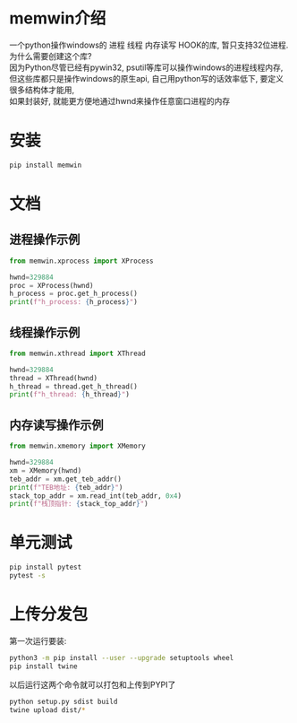 # memwin介绍
一个python操作windows的 进程 线程 内存读写 HOOK的库, 暂只支持32位进程.  
为什么需要创建这个库?   
因为Python尽管已经有pywin32, psutil等库可以操作windows的进程线程内存,   
但这些库都只是操作windows的原生api, 自己用python写的话效率低下, 要定义很多结构体才能用,   
如果封装好, 就能更方便地通过hwnd来操作任意窗口进程的内存  

# 安装
```sh
pip install memwin
```

# 文档
## 进程操作示例
```python
from memwin.xprocess import XProcess

hwnd=329884
proc = XProcess(hwnd)
h_process = proc.get_h_process()
print(f"h_process: {h_process}")
```

## 线程操作示例
```python
from memwin.xthread import XThread

hwnd=329884
thread = XThread(hwnd)
h_thread = thread.get_h_thread()
print(f"h_thread: {h_thread}")
```

## 内存读写操作示例
```python
from memwin.xmemory import XMemory

hwnd=329884
xm = XMemory(hwnd)
teb_addr = xm.get_teb_addr()
print(f"TEB地址: {teb_addr}")
stack_top_addr = xm.read_int(teb_addr, 0x4)
print(f"栈顶指针: {stack_top_addr}")
```

# 单元测试
```sh
pip install pytest
pytest -s
```

# 上传分发包
第一次运行要装:
```sh
python3 -m pip install --user --upgrade setuptools wheel
pip install twine
```
以后运行这两个命令就可以打包和上传到PYPI了
```sh
python setup.py sdist build
twine upload dist/*
```